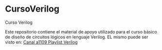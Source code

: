 # CursoVerilog
Curso Verilog

Este repositorio contiene el material de apoyo utilizado para el curso básico de diseño de circuitos lógicos en lenguaje Verilog.
EL mismo puede ser visto en: [Canal a1109 Playlist Verilog](https://www.youtube.com/playlist?list=PLzX6Q2I9xC58ByHKBrdALteK5DCcY4iz-)
